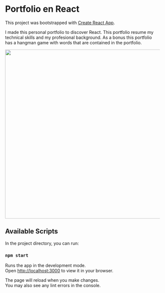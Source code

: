 # Portfolio en React

This project was bootstrapped with [Create React App](https://github.com/facebook/create-react-app).

I made this personal portfolio to discover React. This portfolio resume my technical skills and my profesional background. As a bonus this portfolio has a hangman game with words that are contained in the portfolio.

<p align="center">
  <img width="850" height="550" src="https://user-images.githubusercontent.com/120400567/217831917-2eb4103c-1d72-4b83-b119-cef5046e9e70.png">
</p>


## Available Scripts

In the project directory, you can run:

### `npm start`

Runs the app in the development mode.\
Open [http://localhost:3000](http://localhost:3000) to view it in your browser.

The page will reload when you make changes.\
You may also see any lint errors in the console.




